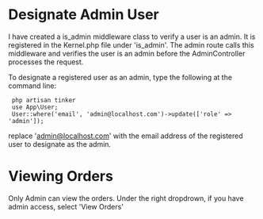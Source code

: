 
# Designate Admin User

I have created a is_admin middleware class to verify a user is an admin. It is 
registered in the Kernel.php file under 'is_admin'. The admin route calls this 
middleware and verifies the user is an admin before the AdminController processes
the request.

To designate a registered user as an admin, type the following
at the command line:<br>
     
     php artisan tinker
     use App\User;
     User::where('email', 'admin@localhost.com')->update(['role' => 'admin']);

replace 'admin@localhost.com' with the email address of the registered
user to designate as the admin.

# Viewing Orders

Only Admin can view the orders. Under the right dropdrown, if you
have admin access, select 'View Orders'